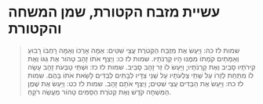 # עשיית מזבח הקטורת, שמן המשחה והקטורת

> שמות לז כה: וַיַּעַשׂ אֶת מִזְבַּח הַקְּטֹרֶת עֲצֵי שִׁטִּים:  אַמָּה אָרְכּוֹ וְאַמָּה רָחְבּוֹ רָבוּעַ וְאַמָּתַיִם קֹמָתוֹ מִמֶּנּוּ הָיוּ קַרְנֹתָיו.
> שמות לז כו: וַיְצַף אֹתוֹ זָהָב טָהוֹר אֶת גַּגּוֹ וְאֶת קִירֹתָיו סָבִיב וְאֶת קַרְנֹתָיו; וַיַּעַשׂ לוֹ זֵר זָהָב סָבִיב.
> שמות לז כז: וּשְׁתֵּי טַבְּעֹת זָהָב עָשָׂה לוֹ מִתַּחַת לְזֵרוֹ עַל שְׁתֵּי צַלְעֹתָיו עַל שְׁנֵי צִדָּיו לְבָתִּים לְבַדִּים לָשֵׂאת אֹתוֹ בָּהֶם.
> שמות לז כח: וַיַּעַשׂ אֶת הַבַּדִּים עֲצֵי שִׁטִּים; וַיְצַף אֹתָם זָהָב.
> שמות לז כט: וַיַּעַשׂ אֶת שֶׁמֶן הַמִּשְׁחָה קֹדֶשׁ וְאֶת קְטֹרֶת הַסַּמִּים טָהוֹר מַעֲשֵׂה רֹקֵחַ. 
 

